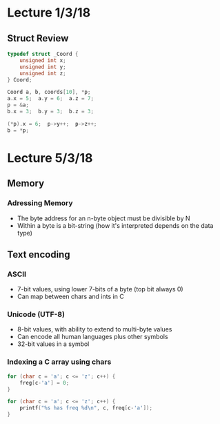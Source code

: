 # Lecture 1/3/18

## Struct Review

```c
typedef struct _Coord {
    unsigned int x;
    unsigned int y;
    unsigned int z;
} Coord;

Coord a, b, coords[10], *p;
a.x = 5;  a.y = 6;  a.z = 7;
p = &a;
b.x = 3;  b.y = 3;  b.z = 3;

(*p).x = 6;  p->y++;  p->z++;
b = *p;
```

# Lecture 5/3/18

## Memory

### Adressing Memory
- The byte address for an n-byte object must be divisible by N
- Within a byte is a bit-string (how it's interpreted depends on the data type)

## Text encoding

### ASCII
- 7-bit values, using lower 7-bits of a byte (top bit always 0)
- Can map between chars and ints in C

### Unicode (UTF-8)
- 8-bit values, with ability to extend to multi-byte values
- Can encode all human languages plus other symbols
- 32-bit values in a symbol

### Indexing a C array using chars
```c
for (char c = 'a'; c <= 'z'; c++) {
    freg[c-'a'] = 0;
}

for (char c = 'a'; c <= 'z'; c++) {
    printf("%s has freq %d\n", c, freq[c-'a']);
}
```

